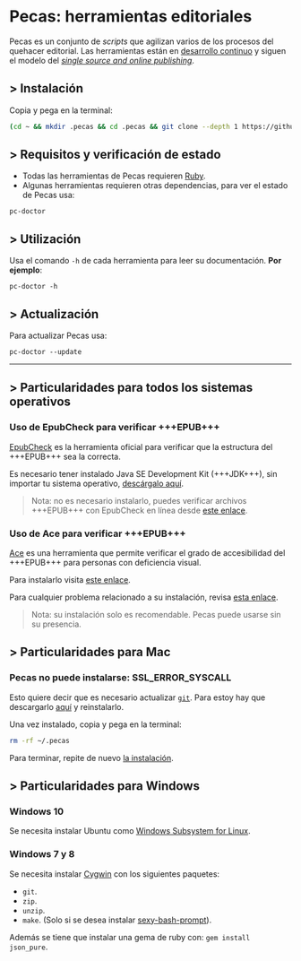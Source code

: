 # Pecas: herramientas editoriales

Pecas es un conjunto de _scripts_ que agilizan varios de los procesos 
del quehacer editorial. Las herramientas están en [desarrollo continuo](https://es.wikipedia.org/wiki/Liberaci%C3%B3n_continua)
y siguen el modelo del [_single source and online publishing_](https://github.com/NikaZhenya/pecas#single-source-and-online-publishing-ssop).

## > Instalación

Copia y pega en la terminal:

```bash
(cd ~ && mkdir .pecas && cd .pecas && git clone --depth 1 https://github.com/NikaZhenya/pecas.git . && bash install.sh) && source ~/.bash_profile
```

## > Requisitos y verificación de estado

* Todas las herramientas de Pecas requieren [Ruby](https://www.ruby-lang.org/).
* Algunas herramientas requieren otras dependencias, para ver el estado 
  de Pecas usa:

```
pc-doctor
```

## > Utilización

Usa el comando `-h` de cada herramienta para leer su documentación. __Por ejemplo__:

```
pc-doctor -h
```

## > Actualización

Para actualizar Pecas usa:

```
pc-doctor --update
```

---

## > Particularidades para todos los sistemas operativos

### Uso de EpubCheck para verificar +++EPUB+++

[EpubCheck](https://github.com/IDPF/epubcheck) es la herramienta oficial 
para verificar que la estructura del +++EPUB+++ sea la correcta.

Es necesario tener instalado Java SE Development Kit (+++JDK+++),
sin importar tu sistema operativo, [descárgalo aquí](http://www.oracle.com/technetwork/java/javase/downloads/jdk8-downloads-2133151.html).

> Nota: no es necesario instalarlo, puedes verificar archivos +++EPUB+++
> con EpubCheck en línea desde [este enlace](http://validator.idpf.org/).

### Uso de Ace para verificar +++EPUB+++

[Ace](https://daisy.github.io/ace/) es una herramienta que permite
verificar el grado de accesibilidad del +++EPUB+++ para personas con
deficiencia visual.

Para instalarlo visita [este enlace](https://daisy.github.io/ace/getting-started/installation/).

Para cualquier problema relacionado a su instalación, revisa [esta enlace](https://daisy.github.io/ace/help/troubleshooting/).

> Nota: su instalación solo es recomendable. Pecas puede usarse sin su
> presencia.

## > Particularidades para Mac

### Pecas no puede instalarse: SSL_ERROR_SYSCALL

Esto quiere decir que es necesario actualizar [`git`](https://git-scm.com/). 
Para estoy hay que descargarlo [aquí](https://sourceforge.net/projects/git-osx-installer/files/git-2.18.0-intel-universal-mavericks.dmg/download?use_mirror=autoselect)
y reinstalarlo.

Una vez instalado, copia y pega en la terminal:

```bash
rm -rf ~/.pecas
```

Para terminar, repite de nuevo [la instalación](#-instalacion).

## > Particularidades para Windows

### Windows 10

Se necesita instalar Ubuntu como 
[Windows Subsystem for Linux](https://docs.microsoft.com/en-us/windows/wsl/install-win10).

### Windows 7 y 8

Se necesita instalar [Cygwin](https://www.cygwin.com/) con los 
siguientes paquetes:

* `git`.
* `zip`.
* `unzip`.
* `make`. (Solo si se desea instalar [sexy-bash-prompt](https://github.com/NikaZhenya/sexy-bash-prompt)).

Además se tiene que instalar una gema de ruby con: `gem install json_pure`.
